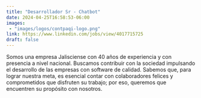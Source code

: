 ```yaml
---
title: "Desarrollador Sr - Chatbot"
date: 2024-04-25T16:58:53-06:00
images: 
 - "images/logos/contpaqi-logo.png"
link: https://www.linkedin.com/jobs/view/4017715725
draft: false
---
```


Somos una empresa Jalisciense con 40 años de experiencia y con presencia a nivel nacional. Buscamos contribuir con la sociedad impulsando el desarrollo de las empresas con software de calidad. Sabemos que, para lograr nuestra meta, es esencial contar con colaboradores felices y comprometidos que disfruten su trabajo; por eso, queremos que encuentren su propósito con nosotros.

